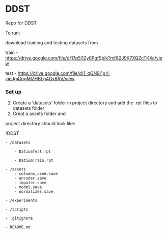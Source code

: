 # DDST
Repo for DDST 

To run:

download training and testing datasets from

train - https://drive.google.com/file/d/17p5l1Zy0PgfSplkTmf82J9K7XQZcTKXa/view

test - https://drive.google.com/file/d/1_qQN9I1p4-jaeJg4tpgMlZHBLg4GxBRV/view


### Set up  
1. Create a 'datasets' folder in project directory and add the .rpt files to datasets folder
2. Creat a assets folder and 

project directory should look like:

/DDST

    - /datasets

        - DatiumTest.rpt 

        - DatiumTrain.rpt   
          
    - /assets  
        - columns_used.save  
        - encoder.save  
        - imputer.save  
        - model.save  
        - normalizer.save  

    - /experiments  
  
    - /scripts  
  
    - .gitignore  
      
    - README.md  